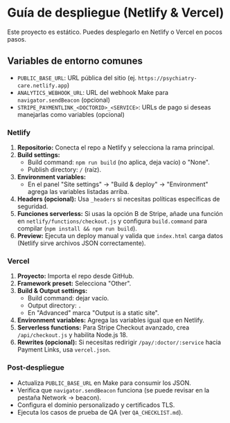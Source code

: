 # Guía de despliegue (Netlify & Vercel)

Este proyecto es estático. Puedes desplegarlo en Netlify o Vercel en pocos pasos.

## Variables de entorno comunes
- `PUBLIC_BASE_URL`: URL pública del sitio (ej. `https://psychiatry-care.netlify.app`)
- `ANALYTICS_WEBHOOK_URL`: URL del webhook Make para `navigator.sendBeacon` (opcional)
- `STRIPE_PAYMENTLINK_<DOCTORID>_<SERVICE>`: URLs de pago si deseas manejarlas como variables (opcional)

### Netlify
1. **Repositorio:** Conecta el repo a Netlify y selecciona la rama principal.
2. **Build settings:**
   - Build command: `npm run build` (no aplica, deja vacío) o "None".
   - Publish directory: `/` (raíz).
3. **Environment variables:**
   - En el panel "Site settings" → "Build & deploy" → "Environment" agrega las variables listadas arriba.
4. **Headers (opcional):** Usa `_headers` si necesitas políticas específicas de seguridad.
5. **Funciones serverless:** Si usas la opción B de Stripe, añade una función en `netlify/functions/checkout.js` y configura `build.command` para compilar (`npm install && npm run build`).
6. **Preview:** Ejecuta un deploy manual y valida que `index.html` carga datos (Netlify sirve archivos JSON correctamente).

### Vercel
1. **Proyecto:** Importa el repo desde GitHub.
2. **Framework preset:** Selecciona "Other".
3. **Build & Output settings:**
   - Build command: dejar vacío.
   - Output directory: `.`
   - En "Advanced" marca "Output is a static site".
4. **Environment variables:** Agrega las variables igual que en Netlify.
5. **Serverless functions:** Para Stripe Checkout avanzado, crea `/api/checkout.js` y habilita Node.js 18.
6. **Rewrites (opcional):** Si necesitas redirigir `/pay/:doctor/:service` hacia Payment Links, usa `vercel.json`.

### Post-despliegue
- Actualiza `PUBLIC_BASE_URL` en Make para consumir los JSON.
- Verifica que `navigator.sendBeacon` funciona (se puede revisar en la pestaña Network → beacon).
- Configura el dominio personalizado y certificados TLS.
- Ejecuta los casos de prueba de QA (ver `QA_CHECKLIST.md`).
